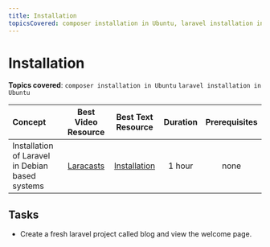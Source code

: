 ```yaml
---
title: Installation
topicsCovered: composer installation in Ubuntu, laravel installation in Ubuntu
---
```

# Installation

**Topics covered**:
`composer installation in Ubuntu`
`laravel installation in Ubuntu`

Concept | Best Video Resource | Best Text Resource | Duration | Prerequisites
:-- | :--: | :--: | :--: | :--:
Installation of Laravel in Debian based systems | [Laracasts](https://laracasts.com/series/laravel-from-scratch-2017/episodes/1) | [Installation](https://gist.github.com/pbteja1998/a735fad5d843a952c937f7b3ba8f058e) | 1 hour | none

## Tasks

- Create a fresh laravel project called blog and view the welcome page.
